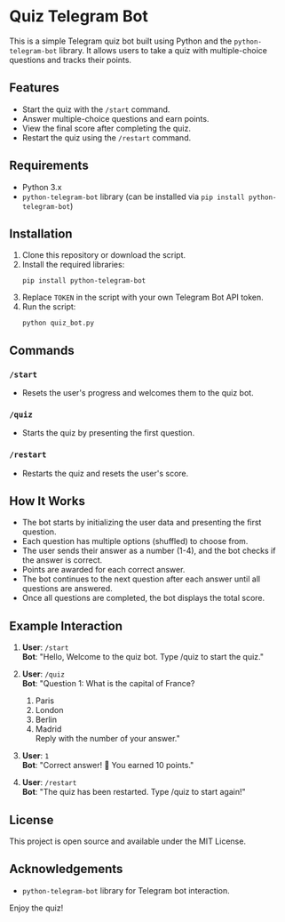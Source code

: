 # Quiz Telegram Bot

This is a simple Telegram quiz bot built using Python and the `python-telegram-bot` library. It allows users to take a quiz with multiple-choice questions and tracks their points.

## Features
- Start the quiz with the `/start` command.
- Answer multiple-choice questions and earn points.
- View the final score after completing the quiz.
- Restart the quiz using the `/restart` command.

## Requirements
- Python 3.x
- `python-telegram-bot` library (can be installed via `pip install python-telegram-bot`)

## Installation

1. Clone this repository or download the script.
2. Install the required libraries:
   ```
   pip install python-telegram-bot
   ```
3. Replace `TOKEN` in the script with your own Telegram Bot API token.
4. Run the script:
   ```
   python quiz_bot.py
   ```

## Commands

### `/start`
- Resets the user's progress and welcomes them to the quiz bot.

### `/quiz`
- Starts the quiz by presenting the first question.

### `/restart`
- Restarts the quiz and resets the user's score.

## How It Works
- The bot starts by initializing the user data and presenting the first question.
- Each question has multiple options (shuffled) to choose from.
- The user sends their answer as a number (1-4), and the bot checks if the answer is correct.
- Points are awarded for each correct answer.
- The bot continues to the next question after each answer until all questions are answered.
- Once all questions are completed, the bot displays the total score.

## Example Interaction

1. **User**: `/start`  
   **Bot**: "Hello, Welcome to the quiz bot. Type /quiz to start the quiz."

2. **User**: `/quiz`  
   **Bot**: "Question 1: What is the capital of France?  
   1. Paris  
   2. London  
   3. Berlin  
   4. Madrid  
   Reply with the number of your answer."

3. **User**: `1`  
   **Bot**: "Correct answer! 🎉 You earned 10 points."

4. **User**: `/restart`  
   **Bot**: "The quiz has been restarted. Type /quiz to start again!"

## License
This project is open source and available under the MIT License.

## Acknowledgements
- `python-telegram-bot` library for Telegram bot interaction.

Enjoy the quiz!
